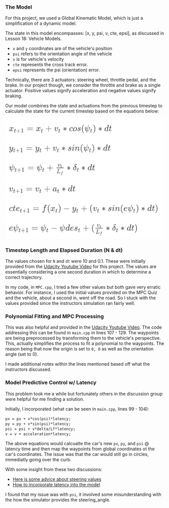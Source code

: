 ### The Model

For this project, we used a Global Kinematic Model, which is just a simplification of a dynamic model.

The state in this model encompasses: [x, y, psi, v, cte, epsi], as discussed in Lesson 18: Vehicle Models.
  - `x` and `y` coordinates are of the vehicle's position
  - `psi` refers to the orientation angle of the vehicle
  - `v` is for vehicle's velocity
  - `cte` represents the cross track error.
  - `epsi` represents the psi (orientation) error.

Technically, there are 3 actuators: steering wheel, throttle pedal, and the brake. In our project though, we consider the throttle and brake as a single actuator. Positive values signify acceleration and negative values signify braking.

Our model combines the state and actuations from the previous timestep to calculate the state for the current timestep based on the equations below:

![Model Equations](equations.jpg)

### Timestep Length and Elapsed Duration (N & dt)
The values chosen for `N` and `dt` were 10 and 0.1. These were initially provided from the [Udacity Youtube Video](https://www.youtube.com/watch?v=bOQuhpz3YfU) for this project. The values are essentially considering a one second duration in which to determine a correct trajectory.

In my code, in `MPC.cpp`, I tried a few other values but both gave very erratic behavior. For instance, I used the initial values provided on the MPC Quiz and the vehicle, about a second in, went off the road. So I stuck with the values provided since the instructors simulation ran fairly well.

### Polynomial Fitting and MPC Processing
This was also helpful and provided in the [Udacity Youtube Video](https://www.youtube.com/watch?v=bOQuhpz3YfU). The code addressing this can be found in `main.cpp` in lines 107 - 129. The waypoints are being preprocessed by transforming them to the vehicle's perspective. This, actually simplifies the process to fit a polynomial to the waypoints. The reason being that now the origin is set to `0, 0` as well as the orientation angle (set to 0).

I made additional notes within the lines mentioned based off what the instructors discussed.

### Model Predictive Control w/ Latency
This problem took me a while but fortunately others in the discussion group were helpful for me finding a solution.

Initially, I incorporated (what can be seen in `main.cpp`, lines 99 - 104):

```
px = px + v*cos(psi)*latency;
py = py + v*sin(psi)*latency;
psi = psi + v*delta/Lf*latency;
v = v + acceleration*latency;
```

The above equations would calcualte the car's new `px`, `py`, and `psi` @ latency time and then map the waypoints from global coordinates ot the car's coordinates. The issue was that the car would still go in circles, immediatly going over the curb.

With some insight from these two discussions:
 - [Here is some advice about steering values](https://discussions.udacity.com/t/here-is-some-advice-about-steering-values/276487/4)
 - [How to incorporate latency into the model](https://discussions.udacity.com/t/how-to-incorporate-latency-into-the-model/257391/4)

 I found that my issue was with `psi`, it involved some misunderstanding with the how the simulator provides the steering_angle.
